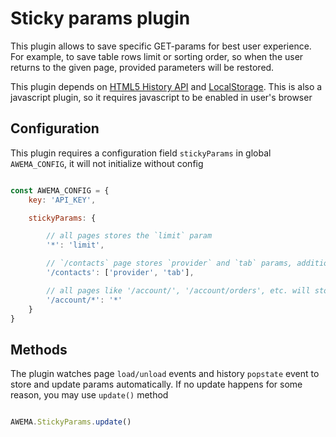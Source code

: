 # Sticky params plugin

This plugin allows to save specific GET-params for best user experience. For example, to save table rows limit or sorting order, so when the user returns to the given page, provided parameters will be restored.

This plugin depends on [HTML5 History API](https://developer.mozilla.org/en-US/docs/Web/API/History) and [LocalStorage](https://developer.mozilla.org/en-US/docs/Web/API/Window/localStorage). This is also a javascript plugin, so it requires javascript to be enabled in user's browser


## Configuration

This plugin requires a configuration field `stickyParams` in global `AWEMA_CONFIG`, it will not initialize without config

```javascript

const AWEMA_CONFIG = {
    key: 'API_KEY',

    stickyParams: {

        // all pages stores the `limit` param
        '*': 'limit', 

        // `/contacts` page stores `provider` and `tab` params, additionally to `limit`
        '/contacts': ['provider', 'tab'], 

        // all pages like '/account/', '/account/orders', etc. will store all given params
        '/account/*': '*'
    }
}
```


## Methods

The plugin watches page `load/unload` events and history `popstate` event to store and update params automatically. If no update happens for some reason, you may use `update()` method

```javascript

AWEMA.StickyParams.update()
```